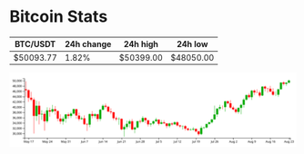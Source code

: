 # Bitcoin Stats

BTC/USDT|24h change|24h high|24h low|
|---|---|---|---|
|$50093.77|1.82%|$50399.00|$48050.00|

<img src="./chart.svg">
